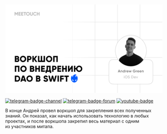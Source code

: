 [![dao-andrew](dao-andrew.png)](https://www.youtube.com/watch?v=EPl8Z1Np1P4&pp=ygUJc3dpZnQgZGFv)

[![telegram-badge-channel]][telegram-channel-ios]
[![telegram-badge-forum]][telegram-forum-ios]
[![youtube-badge]][youtube-channel]

В конце Андрей провел воркшоп для закрепления всех полученных знаний. 
Он показал, как начать использовать технологию в любых проектах, и после воркшопа закрепил весь материал с одним из участников митапа.

[youtube-badge]: https://img.shields.io/badge/YouTube-%23FF0000.svg?style=for-the-badge&logo=YouTube&logoColor=white
[youtube-channel]: https://meetouch.click/9vo

[telegram-badge-channel]: https://img.shields.io/badge/iOS%20Telegram%20Channel-2CA5E0?style=for-the-badge&logo=telegram&logoColor=white
[telegram-badge-forum]: https://img.shields.io/badge/iOS%20Telegram%20Forum-2CA5E0?style=for-the-badge&logo=telegram&logoColor=white
[telegram-channel-ios]: https://meetouch.click/829bd6
[telegram-forum-ios]: https://meetouch.click/e7c2c2